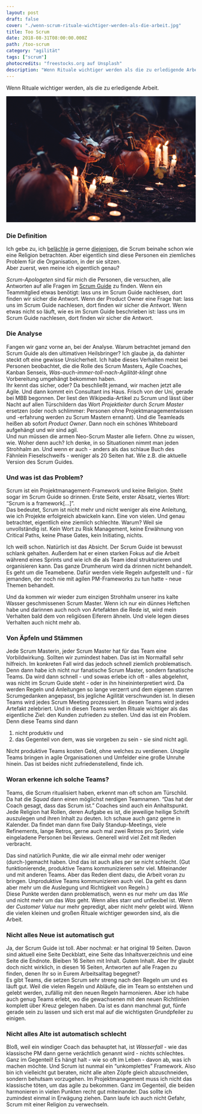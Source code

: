 ```yaml
---
layout: post
draft: false
cover: "./wenn-scrum-rituale-wichtiger-werden-als-die-arbeit.jpg"
title: Too Scrum
date: 2018-08-31T08:00:00.000Z
path: /too-scrum
category: "agilität"
tags: ["scrum"]
photocredits: "freestocks.org auf Unsplash"
description: "Wenn Rituale wichtiger werden als die zu erledigende Arbeit."
---
```


Wenn Rituale wichtiger werden, als die zu erledigende Arbeit.

![Scrum Rituale](./wenn-scrum-rituale-wichtiger-werden-als-die-arbeit.jpg)

### Die Definition

Ich gebe zu, ich [belächle](/scrum-master-checkliste) ja gerne [diejenigen](/in-wievielen-teams-kann-ein-scrum-master-sitzen), die Scrum beinahe schon wie eine Religion betrachten. Aber eigentlich sind diese Personen ein ziemliches Problem für die Organisation, in der sie sitzen.  
Aber zuerst, wen meine ich eigentlich genau?

_Scrum-Apologeten_ sind für mich die Personen, die versuchen, alle Antworten auf alle Fragen im [Scrum Guide](https://www.scrumguides.org) zu finden. Wenn ein Teammitglied etwas benötigt: lass uns im Scrum Guide nachlesen, dort finden wir sicher die Antwort. Wenn der Product Owner eine Frage hat: lass uns im Scrum Guide nachlesen, dort finden wir sicher die Antwort. Wenn etwas nicht so läuft, wie es im Scrum Guide beschrieben ist: lass uns im Scrum Guide nachlesen, dort finden wir sicher die Antwort.

### Die Analyse

Fangen wir ganz vorne an, bei der Analyse. Warum betrachtet jemand den Scrum Guide als den ultimativen Heilsbringer? Ich glaube ja, da dahinter steckt oft eine gewisse Unsicherheit. Ich habe dieses Verhalten meist bei Personen beobachtet, die die Rolle des Scrum Masters, Agile Coaches, Kanban Senseis, _Was-auch-immer-toll-nach-Agilität-klingt_ ohne Vorbereitung umgehängt bekommen haben.  
Ihr kennt das sicher, oder? Da beschließt jemand, wir machen jetzt alle Agile. Und dann kommt ein Consultant ins Haus. Frisch von der Uni, gerade bei MBB begonnen. Der liest den Wikipedia-Artikel zu Scrum und lässt über Nacht auf allen Türschildern das Wort _Projektleiter_ durch _Scrum Master_ ersetzen (oder noch schlimmer: Personen ohne Projektmanagementwissen und -erfahrung werden zu Scrum Mastern ernannt). Und die Teamleads heißen ab sofort _Product Owner_. Dann noch ein schönes Whiteboard aufgehängt und wir sind agil.  
Und nun müssen die armen Neo-Scrum Master alle liefern. Ohne zu wissen, wie. Woher denn auch? Ich denke, in so Situationen nimmt man jeden Strohhalm an. Und wenn er auch - anders als das schlaue Buch des Fähnlein Fieselschweifs - weniger als 20 Seiten hat. Wie z.B. die aktuelle Version des Scrum Guides.

### Und was ist das Problem?

Scrum ist ein Projektmanagement-Framework und keine Religion. Steht sogar im Scrum Guide so drinnen. Erste Seite, erster Absatz, viertes Wort: “Scrum is a framework[...]”.  
Das bedeutet, Scrum ist nicht mehr und nicht weniger als eine Anleitung, wie ich Projekte erfolgreich abwickeln kann. Eine von vielen. Und genau betrachtet, eigentlich eine ziemlich schlechte. Warum? Weil sie unvollständig ist. Kein Wort zu Risk Management, keine Erwähnung von Critical Paths, keine Phase Gates, kein Initiating, nichts.

Ich weiß schon. Natürlich ist das Absicht. Der Scrum Guide ist bewusst schlank gehalten. Außerdem hat er einen starken Fokus auf die Arbeit während eines Sprints und wie ich die als Team ideal strukturieren und organisieren kann. Das ganze Drumherum wird da drinnen nicht behandelt. Es geht um die Teamebene. Dafür werden viele Regeln aufgestellt und - für jemanden, der noch nie mit agilen PM-Frameworks zu tun hatte - neue Themen behandelt.

Und da kommen wir wieder zum einzigen Strohhalm unserer ins kalte Wasser geschmissenen Scrum Master. Wenn ich nur ein dünnes Heftchen habe und darinnen auch noch von Artefakten die Rede ist, wird mein Verhalten bald dem von religiösen Eiferern ähneln. Und viele legen dieses Verhalten auch nicht mehr ab.

### Von Äpfeln und Stämmen

Jede Scrum Masterin, jeder Scrum Master hat für das Team eine Vorbildwirkung. Sollten wir zumindest haben. Das ist im Normalfall sehr hilfreich. Im konkreten Fall wird das jedoch schnell ziemlich problematisch. Denn dann habe ich nicht nur fanatische Scrum Master, sondern fanatische Teams. Da wird dann schnell - und sowas erlebe ich oft - alles abgelehnt, was nicht im Scrum Guide steht - oder in ihn hineininterpretiert wird. Da werden Regeln und Anleitungen so lange verzerrt und dem eigenen starren Scrumgedanken angepasst, bis jegliche Agilität verschwunden ist. In diesen Teams wird jedes Scrum Meeting prozessiert. In diesen Teams wird jedes Artefakt zelebriert. Und in diesen Teams werden Rituale wichtiger als das eigentliche Ziel: den Kunden zufrieden zu stellen. Und das ist ein Problem. Denn diese Teams sind dann

1) nicht produktiv und
2) das Gegenteil von dem, was sie vorgeben zu sein - sie sind nicht agil.

Nicht produktive Teams kosten Geld, ohne welches zu verdienen. _Unagile_ Teams bringen in agile Organisationen und Umfelder eine große Unruhe hinein. Das ist beides nicht zufriedenstellend, finde ich.

### Woran erkenne ich solche Teams?

Teams, die Scrum ritualisiert haben, erkennt man oft schon am Türschild. Da hat die _Squad_ dann einen möglichst nerdigen Teamnamen. “Das hat der Coach gesagt, dass das Scrum ist.” Coaches sind auch ein Anhaltspunkt. Jede Religion hat Rollen, deren Aufgabe es ist, die jeweilige heilige Schrift auszulegen und ihren Inhalt zu deuten.   Ich schaue auch ganz gerne in Kalender. Da findet man dann fixe Daily Standup-Meetings, viele Refinements, lange Retros, gerne auch mal zwei Retros pro Sprint, viele eingeladene Personen bei Reviews. Generell wird viel Zeit mit Reden verbracht.

Das sind natürlich Punkte, die wir alle einmal mehr oder weniger (durch-)gemacht haben. Und das ist auch alles per se nicht schlecht. (Gut funktionierende, produktive Teams kommunizieren sehr viel. Miteinander und mit anderen Teams. Aber das Reden dient dazu, die Arbeit voran zu bringen. Unproduktive Teams kommunizieren auch viel. Da geht es dann aber mehr um die Auslegung und Richtigkeit von Regeln.)  
Diese Punkte werden dann problematisch, wenn es nur mehr um das _Wie_ und nicht mehr um das _Was_ geht. Wenn alles starr und unflexibel ist. Wenn der _Customer Value_ nur mehr gepredigt, aber nicht mehr gelebt wird. Wenn die vielen kleinen und großen Rituale wichtiger geworden sind, als die Arbeit.

### Nicht alles Neue ist automatisch gut

Ja, der Scrum Guide ist toll. Aber nochmal: er hat original 19 Seiten. Davon sind aktuell eine Seite Deckblatt, eine Seite das Inhaltsverzeichnis und eine Seite die Endnote. Bleiben 16 Seiten mit Inhalt. Gutem Inhalt. Aber Ihr glaubt doch nicht wirklich, in diesen 16 Seiten, Antworten auf alle Fragen zu finden, denen Ihr so in Eurem Arbeitsalltag begegnet?  
Es gibt Teams, die setzen Scrum sehr streng nach den Regeln um und es läuft gut. Weil die vielen Regeln und Abläufe, die im Team so entstehen und gelebt werden, zufällig mit den neuen Regeln harmonieren. Aber ich habe auch genug Teams erlebt, wo die gewachsenen mit den neuen Richtlinien komplett über Kreuz gelegen haben. Da ist es dann manchmal gut, fünfe gerade sein zu lassen und sich erst mal auf die wichtigsten Grundpfeiler zu einigen.

### Nicht alles Alte ist automatisch schlecht

Bloß, weil ein windiger Coach das behauptet hat, ist _Wasserfall_ - wie das klassische PM dann gerne verächtlich genannt wird - nichts schlechtes. Ganz im Gegenteil! Es hängt halt - wie so oft im Leben - davon ab, was ich machen möchte. Und Scrum ist nunmal ein “unkomplettes” Framework. Also bin ich vielleicht gut beraten, nicht alle alten Zöpfe gleich abzuschneiden, sondern behutsam vorzugehen. Im Projektmanagement muss ich nicht das klassische töten, um das agile zu bekommen. Ganz im Gegenteil, die beiden harmonieren in vielen Punkten recht gut miteinander. Das sollte ich zumindest einmal in Erwägung ziehen. Dann laufe ich auch nicht Gefahr, Scrum mit einer Religion zu verwechseln.
